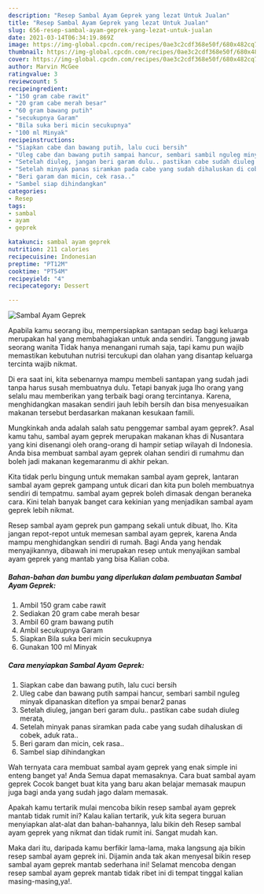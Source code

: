 ```yaml
---
description: "Resep Sambal Ayam Geprek yang lezat Untuk Jualan"
title: "Resep Sambal Ayam Geprek yang lezat Untuk Jualan"
slug: 656-resep-sambal-ayam-geprek-yang-lezat-untuk-jualan
date: 2021-03-14T06:34:19.869Z
image: https://img-global.cpcdn.com/recipes/0ae3c2cdf368e50f/680x482cq70/sambal-ayam-geprek-foto-resep-utama.jpg
thumbnail: https://img-global.cpcdn.com/recipes/0ae3c2cdf368e50f/680x482cq70/sambal-ayam-geprek-foto-resep-utama.jpg
cover: https://img-global.cpcdn.com/recipes/0ae3c2cdf368e50f/680x482cq70/sambal-ayam-geprek-foto-resep-utama.jpg
author: Marvin McGee
ratingvalue: 3
reviewcount: 5
recipeingredient:
- "150 gram cabe rawit"
- "20 gram cabe merah besar"
- "60 gram bawang putih"
- "secukupnya Garam"
- "Bila suka beri micin secukupnya"
- "100 ml Minyak"
recipeinstructions:
- "Siapkan cabe dan bawang putih, lalu cuci bersih"
- "Uleg cabe dan bawang putih sampai hancur, sembari sambil nguleg minyak dipanaskan diteflon ya smpai benar2 panas"
- "Setelah diuleg, jangan beri garam dulu.. pastikan cabe sudah diuleg merata,"
- "Setelah minyak panas siramkan pada cabe yang sudah dihaluskan di cobek, aduk rata.."
- "Beri garam dan micin, cek rasa.."
- "Sambel siap dihindangkan"
categories:
- Resep
tags:
- sambal
- ayam
- geprek

katakunci: sambal ayam geprek 
nutrition: 211 calories
recipecuisine: Indonesian
preptime: "PT12M"
cooktime: "PT54M"
recipeyield: "4"
recipecategory: Dessert

---
```



![Sambal Ayam Geprek](https://img-global.cpcdn.com/recipes/0ae3c2cdf368e50f/680x482cq70/sambal-ayam-geprek-foto-resep-utama.jpg)

Apabila kamu seorang ibu, mempersiapkan santapan sedap bagi keluarga merupakan hal yang membahagiakan untuk anda sendiri. Tanggung jawab seorang  wanita Tidak hanya menangani rumah saja, tapi kamu pun wajib memastikan kebutuhan nutrisi tercukupi dan olahan yang disantap keluarga tercinta wajib nikmat.

Di era  saat ini, kita sebenarnya mampu membeli santapan yang sudah jadi tanpa harus susah membuatnya dulu. Tetapi banyak juga lho orang yang selalu mau memberikan yang terbaik bagi orang tercintanya. Karena, menghidangkan masakan sendiri jauh lebih bersih dan bisa menyesuaikan makanan tersebut berdasarkan makanan kesukaan famili. 



Mungkinkah anda adalah salah satu penggemar sambal ayam geprek?. Asal kamu tahu, sambal ayam geprek merupakan makanan khas di Nusantara yang kini disenangi oleh orang-orang di hampir setiap wilayah di Indonesia. Anda bisa membuat sambal ayam geprek olahan sendiri di rumahmu dan boleh jadi makanan kegemaranmu di akhir pekan.

Kita tidak perlu bingung untuk memakan sambal ayam geprek, lantaran sambal ayam geprek gampang untuk dicari dan kita pun boleh membuatnya sendiri di tempatmu. sambal ayam geprek boleh dimasak dengan beraneka cara. Kini telah banyak banget cara kekinian yang menjadikan sambal ayam geprek lebih nikmat.

Resep sambal ayam geprek pun gampang sekali untuk dibuat, lho. Kita jangan repot-repot untuk memesan sambal ayam geprek, karena Anda mampu menghidangkan sendiri di rumah. Bagi Anda yang hendak menyajikannya, dibawah ini merupakan resep untuk menyajikan sambal ayam geprek yang mantab yang bisa Kalian coba.

<!--inarticleads1-->

##### Bahan-bahan dan bumbu yang diperlukan dalam pembuatan Sambal Ayam Geprek:

1. Ambil 150 gram cabe rawit
1. Sediakan 20 gram cabe merah besar
1. Ambil 60 gram bawang putih
1. Ambil secukupnya Garam
1. Siapkan Bila suka beri micin secukupnya
1. Gunakan 100 ml Minyak




<!--inarticleads2-->

##### Cara menyiapkan Sambal Ayam Geprek:

1. Siapkan cabe dan bawang putih, lalu cuci bersih
1. Uleg cabe dan bawang putih sampai hancur, sembari sambil nguleg minyak dipanaskan diteflon ya smpai benar2 panas
1. Setelah diuleg, jangan beri garam dulu.. pastikan cabe sudah diuleg merata,
1. Setelah minyak panas siramkan pada cabe yang sudah dihaluskan di cobek, aduk rata..
1. Beri garam dan micin, cek rasa..
1. Sambel siap dihindangkan




Wah ternyata cara membuat sambal ayam geprek yang enak simple ini enteng banget ya! Anda Semua dapat memasaknya. Cara buat sambal ayam geprek Cocok banget buat kita yang baru akan belajar memasak maupun juga bagi anda yang sudah jago dalam memasak.

Apakah kamu tertarik mulai mencoba bikin resep sambal ayam geprek mantab tidak rumit ini? Kalau kalian tertarik, yuk kita segera buruan menyiapkan alat-alat dan bahan-bahannya, lalu bikin deh Resep sambal ayam geprek yang nikmat dan tidak rumit ini. Sangat mudah kan. 

Maka dari itu, daripada kamu berfikir lama-lama, maka langsung aja bikin resep sambal ayam geprek ini. Dijamin anda tak akan menyesal bikin resep sambal ayam geprek mantab sederhana ini! Selamat mencoba dengan resep sambal ayam geprek mantab tidak ribet ini di tempat tinggal kalian masing-masing,ya!.

